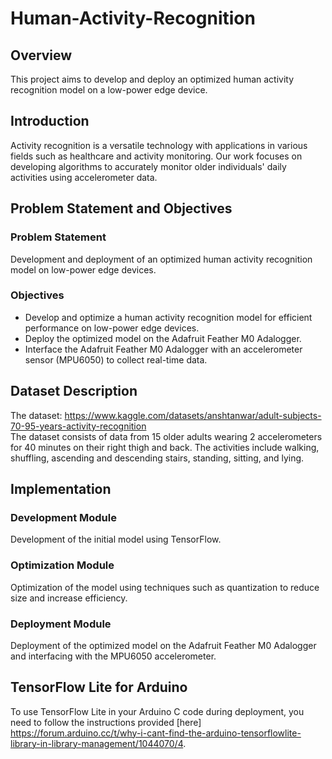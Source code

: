 # Human-Activity-Recognition
## Overview
This project aims to develop and deploy an optimized human activity recognition model on a low-power edge device.

## Introduction
Activity recognition is a versatile technology with applications in various fields such as healthcare and activity monitoring. Our work focuses on developing algorithms to accurately monitor older individuals' daily activities using accelerometer data.

## Problem Statement and Objectives
### Problem Statement
Development and deployment of an optimized human activity recognition model on low-power edge devices.

### Objectives
- Develop and optimize a human activity recognition model for efficient performance on low-power edge devices.
- Deploy the optimized model on the Adafruit Feather M0 Adalogger.
- Interface the Adafruit Feather M0 Adalogger with an accelerometer sensor (MPU6050) to collect real-time data.

## Dataset Description
The dataset: https://www.kaggle.com/datasets/anshtanwar/adult-subjects-70-95-years-activity-recognition<Br>
The dataset consists of data from 15 older adults wearing 2 accelerometers for 40 minutes on their right thigh and back. The activities include walking, shuffling, ascending and descending stairs, standing, sitting, and lying.

## Implementation
### Development Module
Development of the initial model using TensorFlow.
### Optimization Module
Optimization of the model using techniques such as quantization to reduce size and increase efficiency.
### Deployment Module
Deployment of the optimized model on the Adafruit Feather M0 Adalogger and interfacing with the MPU6050 accelerometer.


## TensorFlow Lite for Arduino
To use TensorFlow Lite in your Arduino C code during deployment, you need to follow the instructions provided [here]
https://forum.arduino.cc/t/why-i-cant-find-the-arduino-tensorflowlite-library-in-library-management/1044070/4.





